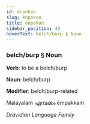 ```yaml
---
id: ënpokon
slug: ënpokon
title: ënpokon
sidebar_position: 49
hoverText: belch/burp § Noun
---
```


### belch/burp § Noun

**Verb**: to be a belch/burp

**Noun**: belch/burp

**Modifier**: belch/burp-related

Malayalam ഏമ്പക്കം ēmpakkaṁ 

*Dravidian Language Family*